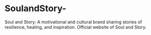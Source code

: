 # SoulandStory-
Soul and Story: A motivational and cultural brand sharing stories of resilience, healing, and inspiration. Official website of Soul and Story.
